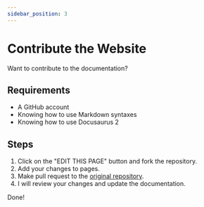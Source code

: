 ```yaml
---
sidebar_position: 3
---
```


# Contribute the Website

Want to contribute to the documentation? 

## Requirements

- A GitHub account
- Knowing how to use Markdown syntaxes
- Knowing how to use Docusaurus 2

## Steps

1. Click on the "EDIT THIS PAGE" button and fork the repository.
2. Add your changes to pages.
3. Make pull request to the [original repository](https://github.com/raymond-1227/rmcommunity/).
4. I will review your changes and update the documentation.

Done!